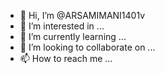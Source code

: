 - 👋 Hi, I’m @ARSAMIMANI1401v
- 👀 I’m interested in ...
- 🌱 I’m currently learning ...
- 💞️ I’m looking to collaborate on ...
- 📫 How to reach me ...

<!---
ARSAMIMANI1401v/ARSAMIMANI1401v is a ✨ special ✨ repository because its `README.md` (this file) appears on your GitHub profile.
You can click the Preview link to take a look at your changes.
--->
